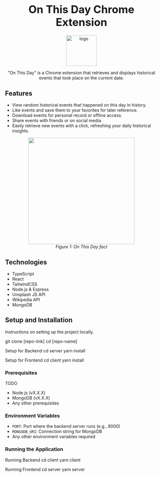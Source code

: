 <h1 align="center" style="font-size: 2.5em;">On This Day Chrome Extension</h1>

<div align="center">
    <img src="https://github.com/Randalab6/cr-extension/assets/31637771/f10ff793-deda-4859-a7dd-a6ed1fdd5a38" alt="logo" width="100" height="100">
</div>

<p align="center">
"On This Day" is a Chrome extension that retrieves and displays historical events that took place on the current date.
</p>

## Features

- View random historical events that happened on this day in history.
- Like events and save them to your favorites for later reference.
- Download events for personal record or offline access.
- Share events with friends or on social media.
- Easily retrieve new events with a click, refreshing your daily historical insights.

<figure align="center">
    <img width="350" src="https://github.com/Randalab6/cr-extension/assets/31637771/8d6f4635-59c6-464c-8527-9db506a709bb">
    <figcaption><i>Figure 1: On This Day fact</i></figcaption>
</figure>


## Technologies 

- TypeScript
- React
- TailwindCSS
- Node.js & Express
- Unsplash JS API
- Wikipedia API
- MongoDB

## Setup and Installation

Instructions on setting up the project locally.

git clone [repo-link]
cd [repo-name]

Setup for Backend
cd server
yarn install

Setup for Frontend
cd client
yarn install


### Prerequisites

TODO
- Node.js (vX.X.X)
- MongoDB (vX.X.X)
- Any other prerequisites

### Environment Variables

- `PORT`: Port where the backend server runs (e.g., 8000)
- `MONGODB_URI`: Connection string for MongoDB
- Any other environment variables required

### Running the Application

Running Backend
cd client
yarn client

Running Frontend
cd server
yarn server

